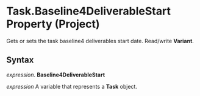 
# Task.Baseline4DeliverableStart Property (Project)

Gets or sets the task baseline4 deliverables start date. Read/write  **Variant**.


## Syntax

 _expression_. **Baseline4DeliverableStart**

 _expression_ A variable that represents a **Task** object.


